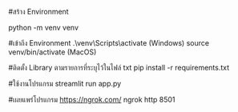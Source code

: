 #สร้าง Environment

python -m venv venv  

#เข้าถึง Environment
 .\venv\Scripts\activate  (Windows)
 source venv/bin/activate  (MacOS)

#ติดตั้ง Library ตามรายการที่ระบุไว้ในไฟล์ txt
 pip install -r requirements.txt

#ใช้งานโปรแกรม
 streamlit run app.py 

#เผยแพร่โปรแกรม
 https://ngrok.com/
 ngrok http 8501

 
